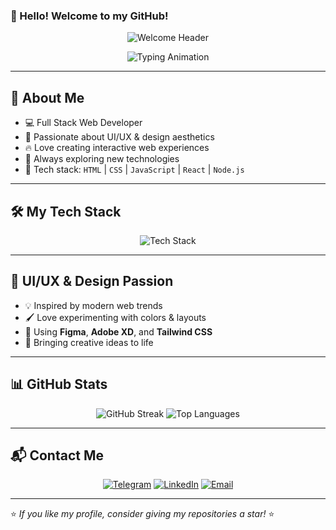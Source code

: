 ### 👋 Hello! Welcome to my GitHub!

<p align="center">
  <img src="https://capsule-render.vercel.app/api?type=waving&color=gradient&height=200&section=header&text=Welcome!&fontSize=35&fontAlignY=40&desc=Frontend%20%26%20Backend%20Developer&descAlignY=65" alt="Welcome Header" />
</p>

<p align="center">
  <img src="https://readme-typing-svg.herokuapp.com?font=Fira+Code&weight=500&size=24&duration=4000&pause=1000&color=36BCF7&center=true&vCenter=true&width=435&lines=Full+Stack+Web+Developer;Passionate+about+Coding;Always+Learning+New+Things" alt="Typing Animation" />
</p>

---

## 🚀 About Me

- 💻 Full Stack Web Developer
- 🎨 Passionate about UI/UX & design aesthetics
- 🔥 Love creating interactive web experiences
- 📖 Always exploring new technologies
- 🎯 Tech stack: `HTML` | `CSS` | `JavaScript` | `React` | `Node.js`

---

## 🛠 My Tech Stack

<p align="center">
  <img src="https://skillicons.dev/icons?i=html,css,js,react,nodejs,express,mongodb,git,github,figma,vscode" alt="Tech Stack" />
</p>

---

## 🎨 UI/UX & Design Passion

- 💡 Inspired by modern web trends
- 🖌 Love experimenting with colors & layouts
- 🎨 Using **Figma**, **Adobe XD**, and **Tailwind CSS**
- 🚀 Bringing creative ideas to life

---

## 📊 GitHub Stats

<p align="center">
  <img src="https://github-readme-streak-stats.herokuapp.com/?user=YOUR_GITHUB_USERNAME&theme=radical" alt="GitHub Streak" />
  <img src="https://github-readme-stats.vercel.app/api/top-langs/?username=YOUR_GITHUB_USERNAME&layout=compact&theme=radical" alt="Top Languages" />
</p>

---

## 📬 Contact Me

<p align="center">
  <a href="https://t.me/YOUR_USERNAME"><img src="https://img.shields.io/badge/Telegram-26A5E4?style=for-the-badge&logo=telegram&logoColor=white" alt="Telegram" /></a>
  <a href="https://www.linkedin.com/in/YOUR_USERNAME/"><img src="https://img.shields.io/badge/LinkedIn-0077B5?style=for-the-badge&logo=linkedin&logoColor=white" alt="LinkedIn" /></a>
  <a href="mailto:YOUR_EMAIL"><img src="https://img.shields.io/badge/Email-D14836?style=for-the-badge&logo=gmail&logoColor=white" alt="Email" /></a>
</p>

---

⭐️ _If you like my profile, consider giving my repositories a star!_ ⭐️
